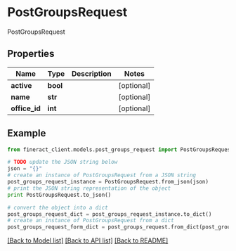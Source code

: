 # PostGroupsRequest

PostGroupsRequest

## Properties

Name | Type | Description | Notes
------------ | ------------- | ------------- | -------------
**active** | **bool** |  | [optional] 
**name** | **str** |  | [optional] 
**office_id** | **int** |  | [optional] 

## Example

```python
from fineract_client.models.post_groups_request import PostGroupsRequest

# TODO update the JSON string below
json = "{}"
# create an instance of PostGroupsRequest from a JSON string
post_groups_request_instance = PostGroupsRequest.from_json(json)
# print the JSON string representation of the object
print PostGroupsRequest.to_json()

# convert the object into a dict
post_groups_request_dict = post_groups_request_instance.to_dict()
# create an instance of PostGroupsRequest from a dict
post_groups_request_form_dict = post_groups_request.from_dict(post_groups_request_dict)
```
[[Back to Model list]](../README.md#documentation-for-models) [[Back to API list]](../README.md#documentation-for-api-endpoints) [[Back to README]](../README.md)


